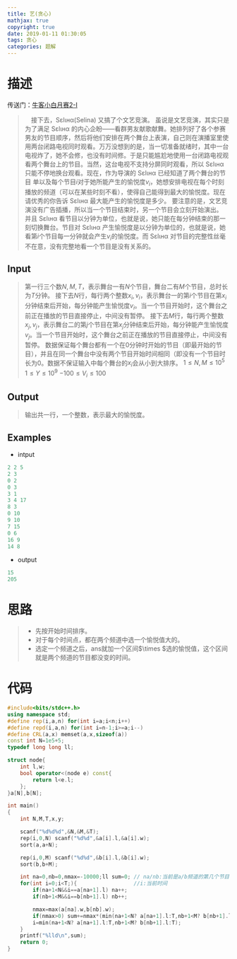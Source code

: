 ```yaml
---
title: 艺(贪心)
mathjax: true
copyright: true
date: 2019-01-11 01:30:05
tags: 贪心
categories: 题解
---
```

# 描述
传送门：[牛客小白月赛2-I](https://ac.nowcoder.com/acm/contest/86/I)

>&emsp;接下去，Sεlιнα(Selina) 又搞了个文艺竞演。
虽说是文艺竞演，其实只是为了满足 Sεlιнα 的内心企盼——看群男友献歌献舞。她排列好了各个参赛男友的节目顺序，然后将他们安排在两个舞台上表演，自己则在演播室里使用两台闭路电视同时观看。万万没想到的是，当一切准备就绪时，其中一台电视炸了，她不会修，也没有时间修。于是只能尴尬地使用一台闭路电视观看两个舞台上的节目。当然，这台电视不支持分屏同时观看，所以 Sεlιнα 只能不停地换台观看。现在，作为导演的 Sεlιнα 已经知道了两个舞台的节目 单以及每个节目$i$对于她所能产生的愉悦度$v_i$，她想安排电视在每个时刻播放的频道（可以在某些时刻不看），使得自己能得到最大的愉悦度。现在请优秀的你告诉 Sεlιнα 最大能产生的愉悦度是多少。
要注意的是，文艺竞演没有广告插播，所以当一个节目结束时，另一个节目会立刻开始演出。 并且 Sεlιнα 看节目以分钟为单位，也就是说，她只能在每分钟结束的那一刻切换舞台。节目对 Sεlιнα 产生愉悦度是以分钟为单位的，也就是说，她看第$i$个节目每一分钟就会产生$v_i$的愉悦度。而 Sεlιнα 对节目的完整性丝毫不在意，没有完整地看一个节目是没有关系的。

<!--more-->
## Input
> 第一行三个数$N,M,T$，表示舞台一有$N$个节目，舞台二有$M$个节目，总时长为$T$分钟。
接下去$N$行，每行两个整数$x_i,v_i$，表示舞台一的第$i$个节目在第$x_i$分钟结束后开始，每分钟能产生愉悦度$v_i$。当一个节目开始时，这个舞台之前正在播放的节目直接停止，中间没有暂停。
接下去$M$行，每行两个整数$x_j,v_j$，表示舞台二的第$j$个节目在第$x_j$分钟结束后开始，每分钟能产生愉悦度$v_j$。当一个节目开始时，这个舞台之前正在播放的节目直接停止，中间没有暂停。
数据保证每个舞台都有一个在$0$分钟时开始的节目（即最开始的节目），并且在同一个舞台中没有两个节目开始时间相同（即没有一个节目时长为$0$。数据不保证输入中每个舞台的$x_i$会从小到大排序。
$1≤N,M≤10^5$
$1≤Y≤10^9$
$-100≤V_i≤100$

## Output
> 输出共一行，一个整数，表示最大的愉悦度。

## Examples
* intput
```c++
2 2 5
2 3
0 2
0 3
3 1
3 4 17
8 3
0 10
9 10
7 15
0 6
16 9
14 8
```
* output
```c++
15
205
```

# 思路
>* 先按开始时间排序。
>* 对于每个时间点，都在两个频道中选一个愉悦值大的。
>* 选定一个频道之后，ans就加一个区间$\times $选的愉悦值，这个区间就是两个频道的节目都没变的时间。

# 代码
```c++
#include<bits/stdc++.h>
using namespace std;
#define rep(i,a,n) for(int i=a;i<n;i++)
#define repd(i,a,n) for(int i=n-1;i>=a;i--)
#define CRL(a,x) memset(a,x,sizeof(a))
const int N=1e5+5;
typedef long long ll;

struct node{
    int l,w;
    bool operator<(node e) const{
        return l<e.l;
    };
}a[N],b[N];

int main()
{
    int N,M,T,x,y;

    scanf("%d%d%d",&N,&M,&T);
    rep(i,0,N) scanf("%d%d",&a[i].l,&a[i].w);
    sort(a,a+N);

    rep(i,0,M) scanf("%d%d",&b[i].l,&b[i].w);
    sort(b,b+M);

    int na=0,nb=0,nmax=-10000;ll sum=0; // na/nb:当前是a/b频道的第几个节目  
    for(int i=0;i<T;){                  //i:当前时间
        if(na+1<N&&i==a[na+1].l) na++;
        if(nb+1<M&&i==b[nb+1].l) nb++;

        nmax=max(a[na].w,b[nb].w);
        if(nmax>0) sum+=nmax*(min(na+1<N? a[na+1].l:T,nb+1<M? b[nb+1].l:T)-i);//加当前到下一个节目开始的时间。如果是最后一个节目就取T
        i=min(na+1<N? a[na+1].l:T,nb+1<M? b[nb+1].l:T);
    }
    printf("%lld\n",sum);
    return 0;
}

```
